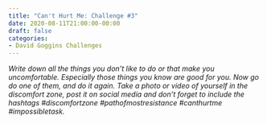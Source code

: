 ```yaml
---
title: "Can't Hurt Me: Challenge #3"
date: 2020-08-11T21:00:00-00:00
draft: false
categories:
- David Goggins Challenges
---
```


_Write down all the things you don’t like to do or that make you uncomfortable. Especially those things you know are good for you. Now go do one of them, and do it again. Take a photo or video of yourself in the discomfort zone, post it on social media and don’t forget to include the hashtags #discomfortzone #pathofmostresistance #canthurtme #impossibletask._
